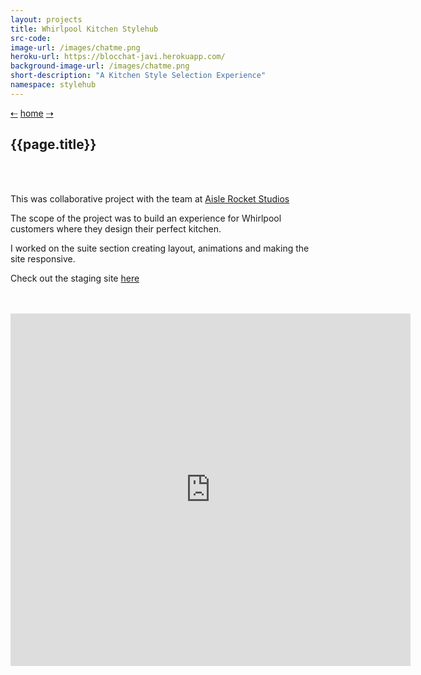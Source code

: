 ```yaml
---
layout: projects
title: Whirlpool Kitchen Stylehub
src-code:
image-url: /images/chatme.png
heroku-url: https://blocchat-javi.herokuapp.com/
background-image-url: /images/chatme.png
short-description: "A Kitchen Style Selection Experience"
namespace: stylehub
---
```

<div class="project__nav">
  <a href="/projects/2-divino.html" class="prev">&#x21E0;</a>
  <a href="/" class="project__nav__home">home</a>
  <a href="/projects/3-meltedradio.html" class="next">&#x21E2;</a>
</div>
<div class="project__left">
  <div class="project__left__text">
    <h2 class="project__title">{{page.title}}</h2>
    <br>
    <br>
    <p>This was collaborative project with the team at <a href="http://aislerocket.com/" target="_blank">Aisle Rocket Studios</a></p>
    <p>The scope of the project was to build an experience for Whirlpool customers where they design their perfect kitchen.</p>
    <p>I worked on the suite section creating layout, animations and making the site responsive.</p>
    <p>Check out the staging site <a href="https://stage.whirlpool.com/kitchen/kitchen-styles.html?cache=1007" target="_blank">here</a></p>
    <br>
    <br>
  </div>  
  <div class="video-responsive">
    <iframe allowFullScreen frameborder="0" height="564" mozallowfullscreen src="https://player.vimeo.com/video/248783742" webkitAllowFullScreen width="640"></iframe>
  </div>
</div>
